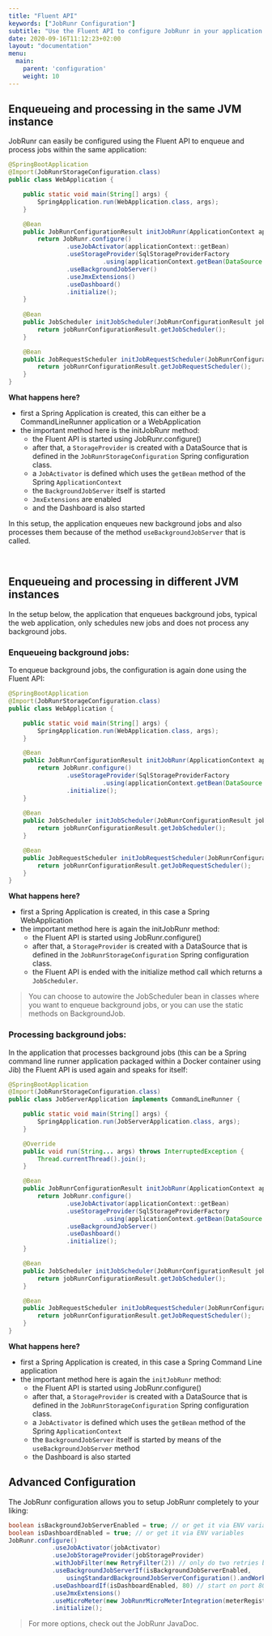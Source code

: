 ```yaml
---
title: "Fluent API"
keywords: ["JobRunr Configuration"]
subtitle: "Use the Fluent API to configure JobRunr in your application within minutes."
date: 2020-09-16T11:12:23+02:00
layout: "documentation"
menu: 
  main: 
    parent: 'configuration'
    weight: 10
---
```

## Enqueueing and processing in the same JVM instance
JobRunr can easily be configured using the Fluent API to enqueue and process jobs within the same application:

```java
@SpringBootApplication
@Import(JobRunrStorageConfiguration.class)
public class WebApplication {

    public static void main(String[] args) {
        SpringApplication.run(WebApplication.class, args);
    }

    @Bean
    public JobRunrConfigurationResult initJobRunr(ApplicationContext applicationContext) {
        return JobRunr.configure()
                .useJobActivator(applicationContext::getBean)
                .useStorageProvider(SqlStorageProviderFactory
                          .using(applicationContext.getBean(DataSource.class)))
                .useBackgroundJobServer()
                .useJmxExtensions()
                .useDashboard()
                .initialize();
    }
    
    @Bean
    public JobScheduler initJobScheduler(JobRunrConfigurationResult jobRunrConfigurationResult) {
        return jobRunrConfigurationResult.getJobScheduler();
    }

    @Bean
    public JobRequestScheduler initJobRequestScheduler(JobRunrConfigurationResult jobRunrConfigurationResult) {
        return jobRunrConfigurationResult.getJobRequestScheduler();
    }
}
```

__What happens here?__
- first a Spring Application is created, this can either be a CommandLineRunner application or a WebApplication
- the important method here is the initJobRunr method:
  - the Fluent API is started using JobRunr.configure()
  - after that, a `StorageProvider` is created with a DataSource that is defined in the `JobRunrStorageConfiguration` Spring configuration class.
  - a `JobActivator` is defined which uses the `getBean` method of the Spring `ApplicationContext`
  - the `BackgroundJobServer` itself is started
  - `JmxExtensions` are enabled
  - and the Dashboard is also started

In this setup, the application enqueues new background jobs and also processes them because of the method `useBackgroundJobServer` that is called.

<br>

## Enqueueing and processing in different JVM instances
In the setup below, the application that enqueues background jobs, typical the web application, only schedules new jobs and does not process any background jobs. 

### Enqueueing background jobs:
To enqueue background jobs, the configuration is again done using the Fluent API:

```java
@SpringBootApplication
@Import(JobRunrStorageConfiguration.class)
public class WebApplication {

    public static void main(String[] args) {
        SpringApplication.run(WebApplication.class, args);
    }

    @Bean
    public JobRunrConfigurationResult initJobRunr(ApplicationContext applicationContext) {
        return JobRunr.configure()
                .useStorageProvider(SqlStorageProviderFactory
                          .using(applicationContext.getBean(DataSource.class)))
                .initialize();
    }
    
    @Bean
    public JobScheduler initJobScheduler(JobRunrConfigurationResult jobRunrConfigurationResult) {
        return jobRunrConfigurationResult.getJobScheduler();
    }

    @Bean
    public JobRequestScheduler initJobRequestScheduler(JobRunrConfigurationResult jobRunrConfigurationResult) {
        return jobRunrConfigurationResult.getJobRequestScheduler();
    }
}
```

__What happens here?__
- first a Spring Application is created, in this case a Spring WebApplication
- the important method here is again the initJobRunr method:
  - the Fluent API is started using JobRunr.configure()
  - after that, a `StorageProvider` is created with a DataSource that is defined in the `JobRunrStorageConfiguration` Spring configuration class.
  - the Fluent API is ended with the initialize method call which returns a `JobScheduler`.

> You can choose to autowire the JobScheduler bean in classes where you want to enqueue background jobs, or you can use the static methods on BackgroundJob.

### Processing background jobs:
In the application that processes background jobs (this can be a Spring command line runner application packaged within a Docker container using Jib) the Fluent API is used again and speaks for itself:

```java
@SpringBootApplication
@Import(JobRunrStorageConfiguration.class)
public class JobServerApplication implements CommandLineRunner {

    public static void main(String[] args) {
        SpringApplication.run(JobServerApplication.class, args);
    }

    @Override
    public void run(String... args) throws InterruptedException {
        Thread.currentThread().join();
    }

    @Bean
    public JobRunrConfigurationResult initJobRunr(ApplicationContext applicationContext) {
        return JobRunr.configure()
                .useJobActivator(applicationContext::getBean)
                .useStorageProvider(SqlStorageProviderFactory
                          .using(applicationContext.getBean(DataSource.class)))
                .useBackgroundJobServer()
                .useDashboard()
                .initialize();
    }

    @Bean
    public JobScheduler initJobScheduler(JobRunrConfigurationResult jobRunrConfigurationResult) {
        return jobRunrConfigurationResult.getJobScheduler();
    }

    @Bean
    public JobRequestScheduler initJobRequestScheduler(JobRunrConfigurationResult jobRunrConfigurationResult) {
        return jobRunrConfigurationResult.getJobRequestScheduler();
    }
}
```

__What happens here?__
- first a Spring Application is created, in this case a Spring Command Line application
- the important method here is again the `initJobRunr` method:
  - the Fluent API is started using JobRunr.configure()
  - after that, a `StorageProvider` is created with a DataSource that is defined in the `JobRunrStorageConfiguration` Spring configuration class.
  - a `JobActivator` is defined which uses the `getBean` method of the Spring `ApplicationContext`
  - the `BackgroundJobServer` itself is started by means of the `useBackgroundJobServer` method
  - the Dashboard is also started

## Advanced Configuration

The JobRunr configuration allows you to setup JobRunr completely to your liking:

```java
boolean isBackgroundJobServerEnabled = true; // or get it via ENV variables
boolean isDashboardEnabled = true; // or get it via ENV variables
JobRunr.configure()
            .useJobActivator(jobActivator)
            .useJobStorageProvider(jobStorageProvider)
            .withJobFilter(new RetryFilter(2)) // only do two retries by default
            .useBackgroundJobServerIf(isBackgroundJobServerEnabled, 
                usingStandardBackgroundJobServerConfiguration().andWorkerCount(4))  // only use 4 worker threads (extra options available)
            .useDashboardIf(isDashboardEnabled, 80) // start on port 80 instead of 8000
            .useJmxExtensions()
            .useMicroMeter(new JobRunrMicroMeterIntegration(meterRegistry))
            .initialize();

```

> For more options, check out the JobRunr JavaDoc.
